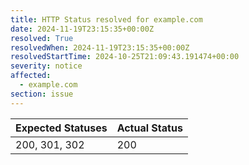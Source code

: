 ```yaml
---
title: HTTP Status resolved for example.com
date: 2024-11-19T23:15:35+00:00Z
resolved: True
resolvedWhen: 2024-11-19T23:15:35+00:00Z
resolvedStartTime: 2024-10-25T21:09:43.191474+00:00
severity: notice
affected:
  - example.com
section: issue
---
```


| Expected Statuses | Actual Status  |
|-------------------|----------------|
| 200, 301, 302 | 200 |
